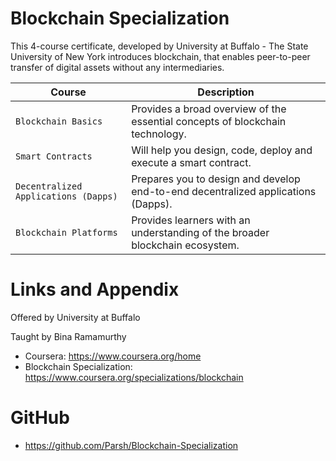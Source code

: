 # Blockchain Specialization

This 4-course certificate, developed by University at Buffalo - The State University of New York introduces blockchain, that enables peer-to-peer transfer of digital assets without any intermediaries. 

| Course | Description |
| --- | --- |
| `Blockchain Basics` | Provides a broad overview of the essential concepts of blockchain technology. |
| `Smart Contracts` | Will help you design, code, deploy and execute a smart contract. |
| `Decentralized Applications (Dapps)` | Prepares you to design and develop end-to-end decentralized applications (Dapps). |
| `Blockchain Platforms` | Provides learners with an understanding of the broader blockchain ecosystem. |


Links and Appendix
========================================================
Offered by University at Buffalo

Taught by Bina Ramamurthy


- Coursera: https://www.coursera.org/home
- Blockchain Specialization: https://www.coursera.org/specializations/blockchain


GitHub
========================================================

* https://github.com/Parsh/Blockchain-Specialization
